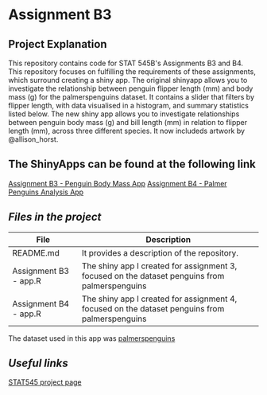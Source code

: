 # Assignment B3

## Project Explanation
This repository contains code for STAT 545B's Assignments B3 and B4. This repository focuses on fulfilling the requirements of these assignments, which surround creating a shiny app. The original shinyapp allows you to investigate the relationship between penguin flipper length (mm) and body mass (g) for the palmerspenguins dataset. It contains a slider that filters by flipper length, with data visualised in a histogram, and summary statistics listed below. The new shiny app allows you to investigate relationships between penguin body mass (g) and bill length (mm) in relation to flipper length (mm), across three different species. It now includeds artwork by @allison_horst.

## The ShinyApps can be found at the following link
[Assignment B3 - Penguin Body Mass App](https://base-editor.shinyapps.io/be-shiny-penguins/)
[Assignment B4 - Palmer Penguins Analysis App](https://base-editor.shinyapps.io/BE-Shiny-Penguins2/)

## _Files in the project_
| File                  | Description                                                                                                                                                                                     |
|-----------------------|-------------------------------------------------------------------------------------------------------------------------------------------------------------------------------------------------|
| README.md             | It provides a description of the repository.                                                                                                                               |
| Assignment B3 - app.R                 | The shiny app I created for assignment 3, focused on the dataset penguins from palmerspenguins |
| Assignment B4 - app.R                 | The shiny app I created for assignment 4, focused on the dataset penguins from palmerspenguins |

The dataset used in this app was [palmerspenguins](https://allisonhorst.github.io/palmerpenguins/)

## _Useful links_
[STAT545 project page](https://stat545.stat.ubc.ca/assignments/assignment-b3/)

